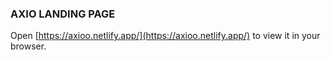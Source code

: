 ### AXIO LANDING PAGE


Open [https://axioo.netlify.app/](https://axioo.netlify.app/) to view it in your browser.
